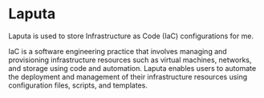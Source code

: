 # Laputa

Laputa is used to store Infrastructure as Code (IaC) configurations for me. 

IaC is a software engineering practice that involves managing and provisioning infrastructure resources such as virtual machines, networks, and storage using code and automation. Laputa enables users to automate the deployment and management of their infrastructure resources using configuration files, scripts, and templates.